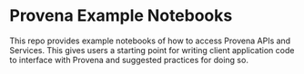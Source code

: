# Provena Example Notebooks

This repo provides example notebooks of how to access Provena APIs and Services. 
This gives users a starting point for writing client application code to 
interface with Provena and suggested practices for doing so.
